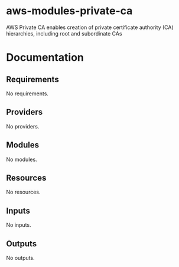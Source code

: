 # aws-modules-private-ca
AWS Private CA enables creation of private certificate authority (CA) hierarchies, including root and subordinate CAs

# Documentation
<!-- BEGIN_TF_DOCS -->
## Requirements

No requirements.

## Providers

No providers.

## Modules

No modules.

## Resources

No resources.

## Inputs

No inputs.

## Outputs

No outputs.

<!-- END_TF_DOCS -->
